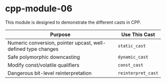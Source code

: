 # cpp-module-06
This module is designed to demonstrate the different casts in CPP.

| Purpose                                                       | Use This Cast      |
| ------------------------------------------------------------- | ------------------ |
| Numeric conversion, pointer upcast, well-defined type changes | `static_cast`      |
| Safe polymorphic downcasting                                  | `dynamic_cast`     |
| Modify const/volatile qualifiers                              | `const_cast`       |
| Dangerous bit-level reinterpretation                          | `reinterpret_cast` |
